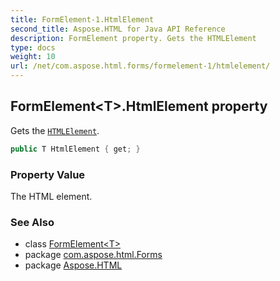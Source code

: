 ```yaml
---
title: FormElement-1.HtmlElement
second_title: Aspose.HTML for Java API Reference
description: FormElement property. Gets the HTMLElement
type: docs
weight: 10
url: /net/com.aspose.html.forms/formelement-1/htmlelement/
---
```

## FormElement&lt;T&gt;.HtmlElement property

Gets the [`HTMLElement`](../../../com.aspose.html/htmlelement/).

```java
public T HtmlElement { get; }
```

### Property Value

The HTML element.

### See Also

* class [FormElement&lt;T&gt;](../)
* package [com.aspose.html.Forms](../../formelement-1/)
* package [Aspose.HTML](../../../)
